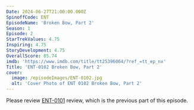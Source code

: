 ```yaml
---
Date: 2024-06-27T21:00:00.000Z
SpinoffCode: ENT
EpisodeName: 'Broken Bow, Part 2'
Season: 1
Episode: 2
StarTrekValues: 4.75
Inspiring: 4.75
StoryDevelopment: 4.75
OverallScore: 85.74
imdb: 'https://www.imdb.com/title/tt25396064/?ref_=tt_ep_nx'
Title: 'ENT-0102 Broken Bow, Part 2'
cover:
  image: /episodeImages/ENT-0102.jpg
  alt: 'Cover Photo of ENT 0102 Broken Bow, Part 2'
---
```


Please review [ENT-0101](/review/ent-0101/) review, which is the previous part of this episode.
